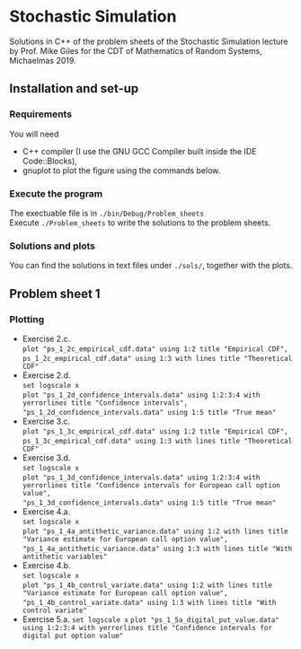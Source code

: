 # Stochastic Simulation
Solutions in C++ of the problem sheets of the Stochastic Simulation lecture by Prof. Mike Giles for the CDT of Mathematics of Random Systems, Michaelmas 2019.

## Installation and set-up

### Requirements
You will need 
- C++ compiler (I use the GNU GCC Compiler built inside the IDE Code::Blocks),
- gnuplot to plot the figure using the commands below.

### Execute the program
The exectuable file is in `./bin/Debug/Problem_sheets`  
Execute `./Problem_sheets` to write the solutions to the problem sheets.  

### Solutions and plots
You can find the solutions in text files under `./sols/`, together with the plots.


## Problem sheet 1

### Plotting
- Exercise 2.c.  
`plot "ps_1_2c_empirical_cdf.data" using 1:2 title "Empirical CDF",`  
`ps_1_2c_empirical_cdf.data" using 1:3 with lines title "Theoretical CDF"`
- Exercise 2.d.  
`set logscale x`  
`plot "ps_1_2d_confidence_intervals.data" using 1:2:3:4 with yerrorlines title "Confidence intervals",`   
`"ps_1_2d_confidence_intervals.data" using 1:5 title "True mean"`
- Exercise 3.c.  
`plot "ps_1_3c_empirical_cdf.data" using 1:2 title "Empirical CDF",`  
`ps_1_3c_empirical_cdf.data" using 1:3 with lines title "Theoretical CDF"`
- Exercise 3.d.  
`set logscale x`  
`plot "ps_1_3d_confidence_intervals.data" using 1:2:3:4 with yerrorlines title "Confidence intervals for European call option value",`   
`"ps_1_3d_confidence_intervals.data" using 1:5 title "True mean"`
- Exercise 4.a.  
`set logscale x`  
`plot "ps_1_4a_antithetic_variance.data" using 1:2 with lines title "Variance estimate for European call option value",`   
`"ps_1_4a_antithetic_variance.data" using 1:3 with lines title "With antithetic variables"`  
- Exercise 4.b.  
`set logscale x`  
`plot "ps_1_4b_control_variate.data" using 1:2 with lines title "Variance estimate for European call option value",`  
`"ps_1_4b_control_variate.data" using 1:3 with lines title "With control variate"`  
- Exercise 5.a.
`set logscale x`
`plot "ps_1_5a_digital_put_value.data" using 1:2:3:4 with yerrorlines title "Confidence intervals for digital put option value"`
